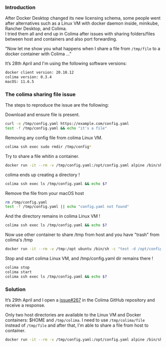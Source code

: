 ### Introduction
After Docker Desktop changed its new licensing schema, some people went after alternatives such as a Linux VM with docker daemon inside, minikube, Rancher Desktop, and Colima.     
I tried them all and end up in Colima after issues with sharing folders/files between host and containers and also port forwarding.   

"Now let me show you what happens when I share a file from `/tmp/file` to a docker container with Colima ..."

It’s 28th April and I'm using the following software versions:
```bash
docker client version: 20.10.12
colima version: 0.3.4
macOS: 11.6.5
```

### The colima sharing file issue
The steps to reproduce the issue are the following:

Download and ensure file is present.
```bash
curl -o /tmp/config.yaml https://example.com/config.yaml
test -f /tmp/config.yaml && echo "it's a file"
```

Removing any config file from colima Linux VM.
```bash
colima ssh exec sudo rmdir /tmp/config*
```

Try to share a file whitin a container.
```bash
docker run -it --rm -v /tmp/config.yaml:/opt/config.yaml alpine /bin/sh -c "test -d /opt/config.yaml && echo it\'s a directory"
```

colima ends up creating a directory !
```bash
colima ssh exec ls /tmp/config.yaml && echo $?
```

Remove the file from your macOS host 
```bash
rm /tmp/config.yaml
test -f /tmp/config.yaml || echo "config.yaml not found"
```

And the directory remains in colima Linux VM  !
```bash
colima ssh exec ls /tmp/config.yaml && echo $?
```

Now use other container to share /tmp from host and you have "trash" from colima's /tmp
```bash
docker run -it --rm -v /tmp:/opt ubuntu /bin/sh -c "test -d /opt/config.yaml && ls -ld /opt/config.yaml"
```

Stop and start colima Linux VM, and /tmp/config.yaml dir remains there !
```bash
colima stop
colima start
colima ssh exec ls /tmp/config.yaml && echo $?
```

### Solution
It’s 29th April and I open a [issue#267](https://github.com/abiosoft/colima/issues/267) in the Colima GitHub repository and receive a response.

Only two host directories are available to the Linux VM and Docker containers: $HOME and `/tmp/colima`. 
I need to use `/tmp/colima/file` instead of `/tmp/file` and after that, I'm able to share a file from host to container.
```bash
docker run -it --rm -v /tmp/config.yaml:/opt/config.yaml alpine /bin/sh -c "test -d /opt/config.yaml && echo it\'s a directory"
```


